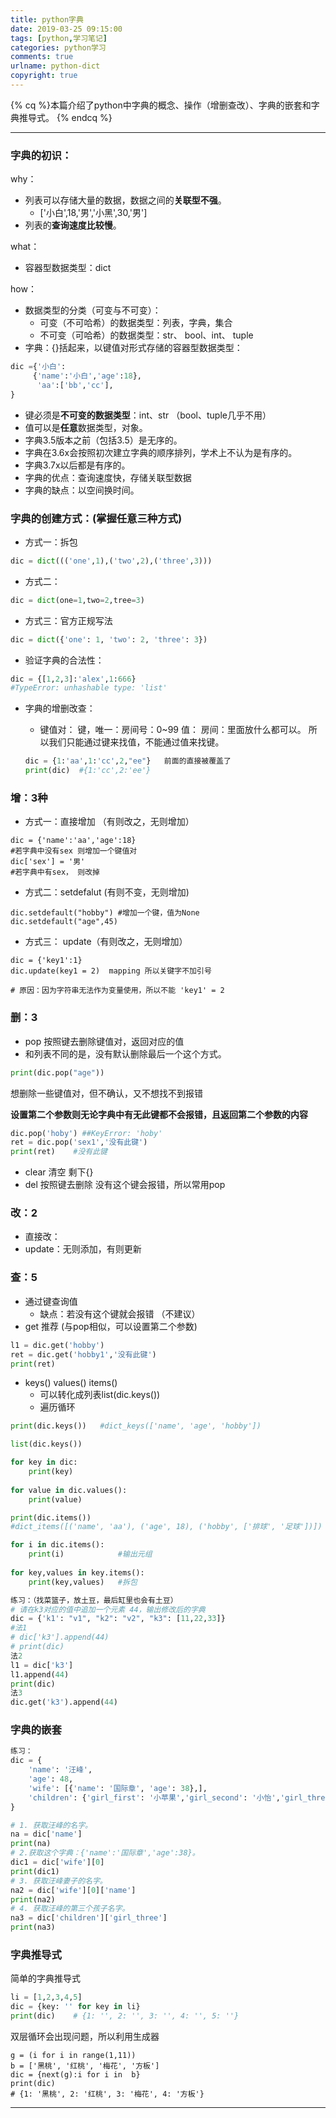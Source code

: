 ```yaml
---
title: python字典
date: 2019-03-25 09:15:00
tags: [python,学习笔记]
categories: python学习
comments: true
urlname: python-dict
copyright: true
---
```




{% cq %}本篇介绍了python中字典的概念、操作（增删查改）、字典的嵌套和字典推导式。 {% endcq %}

<!-- more -->

------------------------



### 字典的初识：

why：

- 列表可以存储大量的数据，数据之间的**关联型不强**。
  - ['小白',18,'男','小黑',30,'男']
- 列表的**查询速度比较慢**。

what：

- 容器型数据类型：dict

how：

- 数据类型的分类（可变与不可变）：
  - 可变（不可哈希）的数据类型：列表，字典，集合
  - 不可变（可哈希）的数据类型：str、 bool、int、 tuple
- 字典：{}括起来，以键值对形式存储的容器型数据类型：

```python
dic ={'小白':
     {'name':'小白','age':18},
      'aa':['bb','cc'],
}
```

- 键必须是**不可变的数据类型**：int、str    （bool、tuple几乎不用）
- 值可以是**任意**数据类型，对象。
- 字典3.5版本之前（包括3.5）是无序的。
- 字典在3.6x会按照初次建立字典的顺序排列，学术上不认为是有序的。
- 字典3.7x以后都是有序的。
- 字典的优点：查询速度快，存储关联型数据
- 字典的缺点：以空间换时间。



### 字典的创建方式：**(掌握任意三种方式)**

- 方式一：拆包

```python
dic = dict((('one',1),('two',2),('three',3)))
```

- 方式二：

```python
dic = dict(one=1,two=2,tree=3)
```

- 方式三：官方正规写法

```python
dic = dict({'one': 1, 'two': 2, 'three': 3})
```

- 验证字典的合法性：

```python
dic = {[1,2,3]:'alex',1:666}
#TypeError: unhashable type: 'list'
```

- 字典的增删改查：

  - 键值对：  键，唯一：房间号：0~99  值： 房间：里面放什么都可以。 所以我们只能通过键来找值，不能通过值来找键。

  ```python
  dic = {1:'aa',1:'cc',2,"ee"}   前面的直接被覆盖了
  print(dic)  #{1:'cc',2:'ee'}
  ```

  

### 增：3种

- 方式一：直接增加  （有则改之，无则增加）

```
dic = {'name':'aa','age':18}
#若字典中没有sex 则增加一个键值对
dic['sex'] = '男'
#若字典中有sex， 则改掉
```

- 方式二：setdefalut (有则不变，无则增加)

```
dic.setdefault("hobby") #增加一个键，值为None
dic.setdefault("age",45)
```

- 方式三： update（有则改之，无则增加）

```
dic = {'key1':1}
dic.update(key1 = 2)  mapping 所以关键字不加引号

# 原因：因为字符串无法作为变量使用，所以不能 'key1' = 2 
```



### 删：3

- pop 按照键去删除键值对，返回对应的值
- 和列表不同的是，没有默认删除最后一个这个方式。

```python
print(dic.pop("age"))
```

想删除一些键值对，但不确认，又不想找不到报错

**设置第二个参数则无论字典中有无此键都不会报错，且返回第二个参数的内容**

```python
dic.pop('hoby') ##KeyError: 'hoby'
ret = dic.pop('sex1','没有此键')
print(ret)    #没有此键
```

- clear 清空   剩下{}
- del 按照键去删除  没有这个键会报错，所以常用pop



### 改：2

- 直接改：
- update：无则添加，有则更新



### 查：5

- 通过键查询值  
  - 缺点：若没有这个键就会报错  （不建议）
- get  推荐 (与pop相似，可以设置第二个参数)

```python
l1 = dic.get('hobby')
ret = dic.get('hobby1','没有此键')
print(ret)
```

- keys()  values()  items()
  - 可以转化成列表list(dic.keys())
  - 遍历循环

```python
print(dic.keys())   #dict_keys(['name', 'age', 'hobby'])

list(dic.keys())

for key in dic:
    print(key)
    
for value in dic.values():
	print(value)

print(dic.items())
#dict_items([('name', 'aa'), ('age', 18), ('hobby', ['排球', '足球'])])

for i in dic.items():		
    print(i)			#输出元组
    
for key,values in key.items():
	print(key,values)	#拆包
```

```python
练习：（找菜篮子，放土豆，最后缸里也会有土豆）
# 请在k3对应的值中追加一个元素 44，输出修改后的字典
dic = {'k1': "v1", "k2": "v2", "k3": [11,22,33]}
#法1
# dic['k3'].append(44)
# print(dic)
法2
l1 = dic['k3']
l1.append(44)
print(dic)
法3
dic.get('k3').append(44)

```



### 字典的嵌套

```python
练习：
dic = {
    'name': '汪峰',
    'age': 48,
    'wife': [{'name': '国际章', 'age': 38},],
    'children': {'girl_first': '小苹果','girl_second': '小怡','girl_three': '顶顶'}
}

# 1. 获取汪峰的名字。
na = dic['name']
print(na)
# 2.获取这个字典：{'name':'国际章','age':38}。
dic1 = dic['wife'][0]
print(dic1)
# 3. 获取汪峰妻子的名字。
na2 = dic['wife'][0]['name']
print(na2)
# 4. 获取汪峰的第三个孩子名字。
na3 = dic['children']['girl_three']
print(na3)
```



### 字典推导式

简单的字典推导式

```python
li = [1,2,3,4,5]
dic = {key: '' for key in li}
print(dic)    # {1: '', 2: '', 3: '', 4: '', 5: ''}
```

双层循环会出现问题，所以利用生成器

```
g = (i for i in range(1,11))
b = ['黑桃', '红桃', '梅花', '方板']
dic = {next(g):i for i in  b}
print(dic)
# {1: '黑桃', 2: '红桃', 3: '梅花', 4: '方板'}
```



-----------------------

